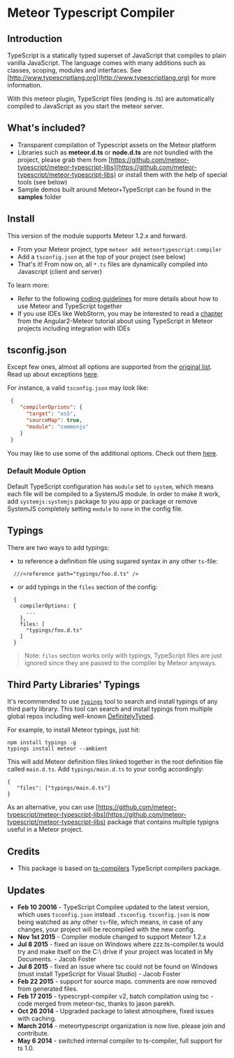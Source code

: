 # Meteor Typescript Compiler

## Introduction

TypeScript is a statically typed superset of JavaScript that compiles to plain vanilla JavaScript. The language comes with many additions such as classes, scoping, modules and interfaces. See [http://www.typescriptlang.org](http://www.typescriptlang.org) for more information.

With this meteor plugin, TypeScript files (ending is .ts) are automatically compiled to JavaScript as you start the meteor server.

## What's included?

* Transparent compilation of Typescript assets on the Meteor platform
* Libraries such as **meteor.d.ts** or **node.d.ts** are not bundled with the project, please grab them from [https://github.com/meteor-typescript/meteor-typescript-libs](https://github.com/meteor-typescript/meteor-typescript-libs) or install them with the help of special tools (see below)
* Sample demos built around Meteor+TypeScript can be found in the **samples** folder

## Install

This version of the module supports Meteor 1.2.x and forward.

* From your Meteor project, type `meteor add meteortypescript:compiler`
* Add a `tsconfig.json` at the top of your project (see below)
* That's it! From now on, all `*.ts` files are dynamically compiled into Javascript (client and server)

To learn more:
* Refer to the following [coding guidelines](https://github.com/meteor-typescript/meteor-typescript-libs#usage-collections) for more details about how to use Meteor and TypeScript together
* If you use IDEs like WebStorm, you may be interested to read a [chapter](http://www.angular-meteor.com/tutorials/socially/angular2/folder-structure) from the Angular2-Meteor tutorial about using TypeScript in Meteor projects including integration with IDEs

## tsconfig.json

Except few ones, almost all options are supported from the [original list](https://github.com/Microsoft/TypeScript/wiki/Compiler-Options).
Read up about exceptions [here](https://github.com/barbatus/typescript#compiler-options).

For instance, a valid `tsconfig.json` may look like:

```json
 {
    "compilerOprions": {
      "target": "es5",
      "sourceMap": true,
      "module": "commonjs"
    }
 }
 ```

You may like to use some of the additional options.
Check out them [here](https://github.com/barbatus/ts-compilers#typescript-config).

### Default Module Option

Default TypeScript configuration has `module` set to `system`, which means each file will be compiled to a SystemJS module.
In order to make it work, add `systemjs:systemjs` package to you app or package or remove SystemJS completely setting `module` to `none` in the config file.

## Typings

There are two ways to add typings:

  - to reference a definition file using sugared syntax in any other `ts`-file:

```
  ///<reference path="typings/foo.d.ts" />
```

  - or add typings in the `files` section of the config:

```
  {
    compilerOptions: {
      ...
    },
    files: [
      "typings/foo.d.ts"
    ]
  }
```

> Note: `files` section works only with typings, TypeScript files are just ignored
> since they are passed to the compiler by Meteor anyways.

## Third Party Libraries' Typings

It's recommended to use [`typings`](https://github.com/typings/typings) tool to search and install typings of any third party library.
This tool can search and install typings from multiple global repos including well-known [DefinitelyTyped](https://github.com/DefinitelyTyped/DefinitelyTyped).

For example, to install Meteor typings, just hit:

```
npm install typings -g
typings install meteor --ambient
```

This will add Meteor definition files linked together in the root definition file called `main.d.ts`.
Add `typings/main.d.ts` to your config accordingly:

```
{
   "files": ["typings/main.d.ts"]
}
```

As an alternative, you can use [https://github.com/meteor-typescript/meteor-typescript-libs](https://github.com/meteor-typescript/meteor-typescript-libs) package that contains multiple typigns useful in a Meteor project.

## Credits

* This package is based on [ts-compilers](https://github.com/barbatus/ts-compilers) TypeScript compilers package.

## Updates
* **Feb 10 20016** - TypeScript Compilee updated to the latest version, which uses `tsconfig.json` instead `.tsconfig`.
`tsconfig.json` is now being watched as any other `ts`-file, which means, in case of any changes, your project will be recompiled with the new config.
* **Nov 1st 2015** - Compiler module changed to support Meteor 1.2.x
* **Jul 8 2015** - fixed an issue on Windows where zzz.ts-compiler.ts would try and make itself on the C:\ drive if your project was located in My Documents. - Jacob Foster
* **Jul 8 2015** - fixed an issue where tsc could not be found on Windows (must install TypeScript for Visual Studio) - Jacob Foster
* **Feb 22 2015** - support for source maps. comments are now removed from generated files.
* **Feb 17 2015** - typescrypt-compiler v2, batch compilation using tsc - code merged from meteor-tsc, thanks to jason parekh.
* **Oct 26 2014** - Upgraded package to latest atmosphere, fixed issues with caching.
* **March 2014** - meteortypescript organization is now live. please join and contribute.
* **May 6 2014** - switched internal compiler to ts-compiler, full support for ts 1.0.
